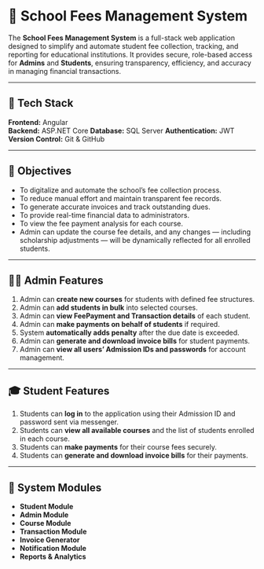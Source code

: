 # 🏫 School Fees Management System

The **School Fees Management System** is a full-stack web application designed to simplify and automate student fee collection, tracking, and reporting for educational institutions. It provides secure, role-based access for **Admins** and **Students**, ensuring transparency, efficiency, and accuracy in managing financial transactions.

---

## 🚀 Tech Stack

**Frontend:** Angular  
**Backend:** ASP.NET Core 
**Database:** SQL Server 
**Authentication:** JWT  
**Version Control:** Git & GitHub  

---

## 🎯 Objectives

- To digitalize and automate the school’s fee collection process.  
- To reduce manual effort and maintain transparent fee records.  
- To generate accurate invoices and track outstanding dues.  
- To provide real-time financial data to administrators.
- To view the fee payment analysis for each course.
- Admin can update the course fee details, and any changes — including scholarship adjustments — will be dynamically reflected for all enrolled students.

---
## 👨‍🏫 Admin Features

1. Admin can **create new courses** for students with defined fee structures.  
2. Admin can **add students in bulk** into selected courses.  
3. Admin can **view FeePayment and Transaction details** of each student.  
4. Admin can **make payments on behalf of students** if required.  
5. System **automatically adds penalty** after the due date is exceeded.  
6. Admin can **generate and download invoice bills** for student payments.  
7. Admin can **view all users’ Admission IDs and passwords** for account management.

---

## 🎓 Student Features

1. Students can **log in** to the application using their Admission ID and password sent via messenger.  
2. Students can **view all available courses** and the list of students enrolled in each course.  
3. Students can **make payments** for their course fees securely.  
4. Students can **generate and download invoice bills** for their payments.  

---

## 🧮 System Modules

- **Student Module**
- **Admin Module**
- **Course Module**
- **Transaction Module**
- **Invoice Generator**
- **Notification Module**
- **Reports & Analytics**


